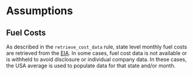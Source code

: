 # Assumptions

## Fuel Costs

As described in the `retrieve_cost_data` rule, state level monthly fuel costs are retrieved from the [EIA](https://www.eia.gov/dnav/ng/ng_pri_sum_dcu_nus_m.htm). In some cases, fuel cost data is not available or is withheld to avoid disclosure or individual company data. In these cases, the USA average is used to populate data for that state and/or month.
